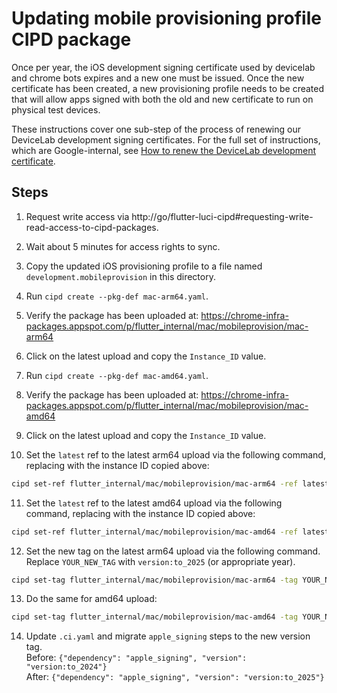 # Updating mobile provisioning profile CIPD package

Once per year, the iOS development signing certificate used by devicelab and
chrome bots expires and a new one must be issued. Once the new certificate has
been created, a new provisioning profile needs to be created that will allow
apps signed with both the old and new certificate to run on physical test
devices.

These instructions cover one sub-step of the process of renewing our DeviceLab
development signing certificates. For the full set of instructions, which are
Google-internal, see
[How to renew the DeviceLab development certificate][renew_dev_cert].

[renew_dev_cert]: https://g3doc.corp.google.com/company/teams/flutter/infrastructure/devicelab/apple_cert_renewal.md


## Steps

1. Request write access via http://go/flutter-luci-cipd#requesting-write-read-access-to-cipd-packages.

2. Wait about 5 minutes for access rights to sync.

3. Copy the updated iOS provisioning profile to a file named `development.mobileprovision` in this directory.

4. Run `cipd create --pkg-def mac-arm64.yaml`.

5. Verify the package has been uploaded at: https://chrome-infra-packages.appspot.com/p/flutter_internal/mac/mobileprovision/mac-arm64

6. Click on the latest upload and copy the `Instance_ID` value.

7. Run `cipd create --pkg-def mac-amd64.yaml`.

8. Verify the package has been uploaded at: https://chrome-infra-packages.appspot.com/p/flutter_internal/mac/mobileprovision/mac-amd64

9. Click on the latest upload and copy the `Instance_ID` value.

10. Set the `latest` ref to the latest arm64 upload via the following command, replacing with the instance ID copied above:

   ```sh
   cipd set-ref flutter_internal/mac/mobileprovision/mac-arm64 -ref latest -version ARM64_INSTANCE_ID
   ```

11. Set the `latest` ref to the latest amd64 upload via the following command, replacing with the instance ID copied above:

   ```sh
   cipd set-ref flutter_internal/mac/mobileprovision/mac-amd64 -ref latest -version AMD64_INSTANCE_ID
   ```

12. Set the new tag on the latest arm64 upload via the following command. Replace `YOUR_NEW_TAG` with
    `version:to_2025` (or appropriate year).

   ```sh
   cipd set-tag flutter_internal/mac/mobileprovision/mac-arm64 -tag YOUR_NEW_TAG -version ARM64_INSTANCE_ID
   ```

13. Do the same for amd64 upload:

   ```sh
   cipd set-tag flutter_internal/mac/mobileprovision/mac-amd64 -tag YOUR_NEW_TAG -version AMD64_INSTANCE_ID
   ```

14. Update `.ci.yaml` and migrate `apple_signing` steps to the new version tag.  
    Before: `{"dependency": "apple_signing", "version": "version:to_2024"}`  
    After: `{"dependency": "apple_signing", "version": "version:to_2025"}`
